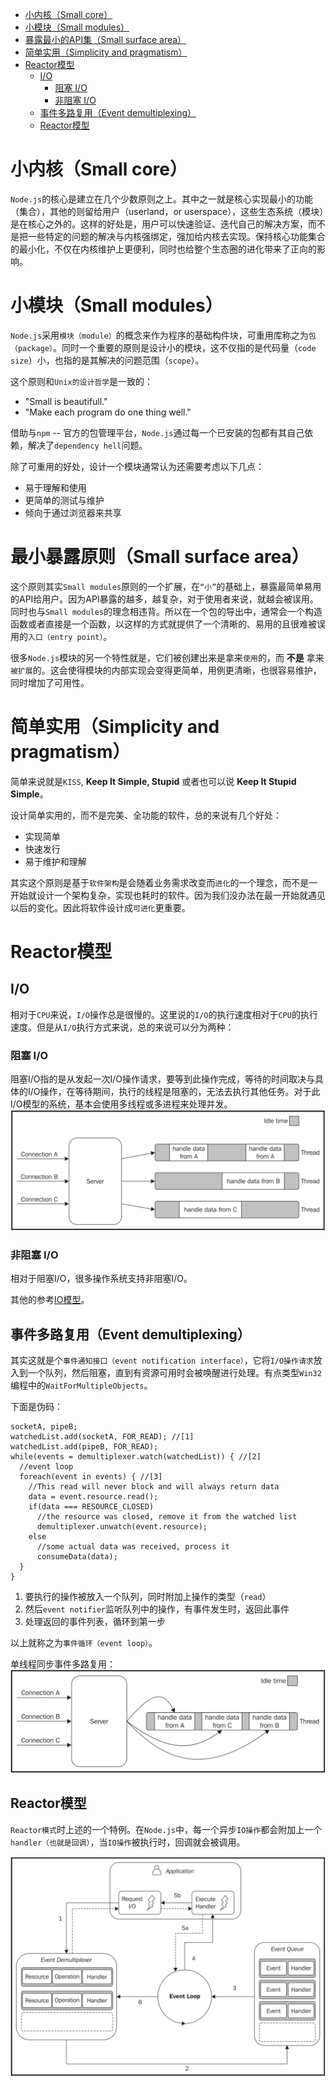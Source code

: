 <!-- TOC -->

- [小内核（Small core）](#小内核small-core)
- [小模块（Small modules）](#小模块small-modules)
- [暴露最小的API集（Small surface area）](#暴露最小的api集small-surface-area)
- [简单实用（Simplicity and pragmatism）](#简单实用simplicity-and-pragmatism)
- [Reactor模型](#reactor模型)
  - [I/O](#io)
    - [阻塞 I/O](#阻塞-io)
    - [非阻塞 I/O](#非阻塞-io)
  - [事件多路复用（Event demultiplexing）](#事件多路复用event-demultiplexing)
  - [Reactor模型](#reactor模型-1)

<!-- /TOC -->

# 小内核（Small core）
`Node.js`的核心是建立在几个少数原则之上。其中之一就是核心实现最小的功能（集合），其他的则留给用户（userland，or userspace），这些生态系统（模块）是在核心之外的。这样的好处是，用户可以快速验证、迭代自己的解决方案，而不是把一些特定的问题的解决与内核强绑定，强加给内核去实现。保持核心功能集合的最小化，不仅在内核维护上更便利，同时也给整个生态圈的进化带来了正向的影响。


# 小模块（Small modules）
`Node.js`采用`模块（module）`的概念来作为程序的基础构件块，可重用库称之为`包（package）`。同时一个重要的原则是设计小的模块，这不仅指的是代码量（`code size`）小，也指的是其解决的问题范围（`scope`）。

这个原则和`Unix的设计哲学`是一致的：
- "Small is beautifull."
- "Make each program do one thing well."

借助与`npm` -- 官方的包管理平台，`Node.js`通过每一个已安装的包都有其自己依赖，解决了`dependency hell`问题。

除了可重用的好处，设计一个模块通常认为还需要考虑以下几点：
- 易于理解和使用
- 更简单的测试与维护
- 倾向于通过浏览器来共享


# 最小暴露原则（Small surface area）
这个原则其实`Small modules`原则的一个扩展，在`“小”`的基础上，暴露最简单易用的API给用户。因为API暴露的越多，越复杂，对于使用者来说，就越会被误用。同时也与`Small modules`的理念相违背。所以在一个包的导出中，通常会一个构造函数或者直接是一个函数，以这样的方式就提供了一个清晰的、易用的且很难被误用的`入口（entry point）`。

很多`Node.js`模块的另一个特性就是，它们被创建出来是拿来`使用`的，而 __不是__ 拿来`被扩展`的。这会使得模块的内部实现会变得更简单，用例更清晰，也很容易维护，同时增加了可用性。


# 简单实用（Simplicity and pragmatism）
简单来说就是`KISS`, __Keep It Simple, Stupid__ 或者也可以说 __Keep It Stupid Simple__。

设计简单实用的，而不是完美、全功能的软件，总的来说有几个好处：
- 实现简单
- 快速发行
- 易于维护和理解

其实这个原则是基于`软件架构`是会随着业务需求改变而`进化`的一个理念，而不是一开始就设计一个架构复杂，实现也耗时的软件。因为我们没办法在最一开始就遇见以后的变化。因此将软件设计成`可进化`更重要。


# Reactor模型
## I/O
相对于`CPU`来说，`I/O`操作总是很慢的。这里说的`I/O`的执行速度相对于`CPU`的执行速度。但是从`I/O`执行方式来说，总的来说可以分为两种：
### 阻塞 I/O
阻塞I/O指的是从发起一次I/O操作请求，要等到此操作完成，等待的时间取决与具体的I/O操作，在等待期间，执行的线程是阻塞的，无法去执行其他任务。对于此I/O模型的系统，基本会使用多线程或多进程来处理并发。
![block IO](./static/block-IO.PNG)

### 非阻塞 I/O
相对于阻塞I/O，很多操作系统支持非阻塞I/O。

其他的参考[IO模型](https://github.com/navono/tech-notes/blob/master/%E6%9E%B6%E6%9E%84/IO%E6%A8%A1%E5%9E%8B.md)。

## 事件多路复用（Event demultiplexing）
其实这就是个`事件通知接口（event notification interface）`，它将`I/O操作请求`放入到一个队列，然后阻塞，直到有资源可用时会被唤醒进行处理。有点类型`Win32`编程中的`WaitForMultipleObjects`。

下面是伪码：
```
socketA, pipeB;
watchedList.add(socketA, FOR_READ); //[1]
watchedList.add(pipeB, FOR_READ);
while(events = demultiplexer.watch(watchedList)) { //[2]
  //event loop
  foreach(event in events) { //[3]
    //This read will never block and will always return data
    data = event.resource.read();
    if(data === RESOURCE_CLOSED)
      //the resource was closed, remove it from the watched list
      demultiplexer.unwatch(event.resource);
    else
      //some actual data was received, process it
      consumeData(data);
  }
}
```

1. 要执行的操作被放入一个队列，同时附加上操作的类型（`read`）
2. 然后`event notifier`监听队列中的操作，有事件发生时，返回此事件
3. 处理返回的事件列表，循环到第一步

以上就称之为`事件循环（event loop）`。

单线程同步事件多路复用：
![demultiplexer](./static/demultiplexer.PNG)

## Reactor模型
`Reactor模式`时上述的一个特例。在`Node.js`中，每一个异步`IO操作`都会附加上一个`handler（也就是回调）`，当`IO操作`被执行时，回调就会被调用。

![Reactor](./static/Node-Reactor.PNG)

